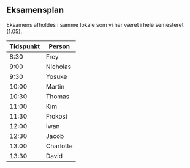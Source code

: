 ## Eksamensplan
Eksamens afholdes i samme lokale som vi har været i hele semesteret (1.05).

Tidspunkt | Person
---|---
8:30 | Frey
9:00 | Nicholas
9:30 | Yosuke
10:00| Martin
10:30| Thomas
11:00| Kim
11:30| Frokost
12:00| Iwan
12:30| Jacob
13:00| Charlotte
13:30| David
